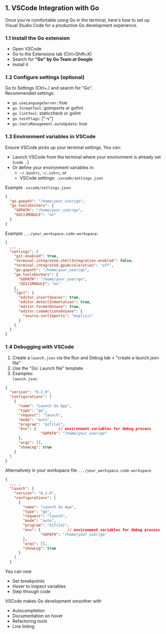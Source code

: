 ## 1. VSCode Integration with Go

Once you're comfortable using Go in the terminal, here's how to set up Visual Studio Code for a productive Go development experience.

### 1.1 Install the Go extension

- Open VSCode
- Go to the Extensions tab (Ctrl+Shift+X)
- Search for **"Go" by Go Team at Google**
- Install it

### 1.2 Configure settings (optional)

Go to Settings (Ctrl+,) and search for "Go". \
Recommended settings:

- `go.useLanguageServer`: true
- `go.formatTool`: goimports or gofmt
- `go.lintTool`: staticcheck or golint
- `go.testFlags`: ["-v"]
- `go.toolsManagement.autoUpdate`: true

### 1.3 Environment variables in VSCode

Ensure VSCode picks up your terminal settings. You can:

- Launch VSCode from the terminal where your environment is already set (`code .`)
- Or define your environment variables in:
    - `~/.bashrc`, `~/.zshrc`, or
    - VSCode settings: `.vscode/settings.json`

Example `.vscode/settings.json`:
```json
{
  "go.gopath": "/home/your_user/go",
  "go.toolsEnvVars": {
    "GOPATH": "/home/your_user/go",
    "GO111MODULE": "on"
  }
}
```
Example `.../your_workspace.code-workspace`:
```json
{
  ... ,
  "settings": {
    "git.enabled": true,
    "terminal.integrated.shellIntegration.enabled": false,
    "terminal.integrated.gpuAcceleration": "off",
    "go.gopath": "/home/your_user/go",
    "go.toolsEnvVars": {
      "GOPATH": "/home/your_user/go",
      "GO111MODULE": "on"
    },
    "[go]": {
      "editor.insertSpaces": true,
      "editor.detectIndentation": true,
      "editor.formatOnSave": true,
      "editor.codeActionsOnSave": {
        "source.sortImports": "explicit"
      }
    }
  }
}
```

### 1.4 Debugging with VSCode

1. Create a `launch.json` via the Run and Debug tab > "create a launch.json file"
2. Use the "Go: Launch file" template
3. Examples: \
`launch.json`
```json
{
  "version": "0.2.0",
  "configurations": [
    {
      "name": "Launch Go App",
      "type": "go",
      "request": "launch",
      "mode": "auto",
      "program": "${file}",
      "env": {	    	// environment variables for debug process
				"GOPATH": "/home/your_user/go"
      },
      "args": [],
      "showLog": true
    }
  ]
}

``` 
Alternatively in your workspace file `.../your_workspace.code-workspace` 
```json
{
  ... ,
  "launch": {
    "version": "0.2.0",
    "configurations": [
      {
        "name": "Launch Go App",
        "type": "go",
        "request": "launch",
        "mode": "auto",
        "program": "${file}",
        "env": {	    	// environment variables for debug process
  				"GOPATH": "/home/your_user/go"
        },
        "args": [],
        "showLog": true
      }
    ]
  }
```

You can now
- Set breakpoints
- Hover to inspect variables
- Step through code

VSCode makes Go development smoother with 
- Autocompletion
- Documentation on hover
- Refactoring tools
- Live linting

